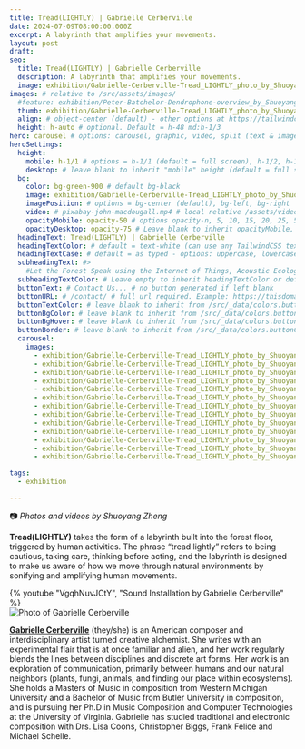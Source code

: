 ```yaml
---
title: Tread(LIGHTLY) | Gabrielle Cerberville
date: 2024-07-09T08:00:00.000Z
excerpt: A labyrinth that amplifies your movements.
layout: post
draft:
seo:
  title: Tread(LIGHTLY) | Gabrielle Cerberville
  description: A labyrinth that amplifies your movements.
  image: exhibition/Gabrielle-Cerberville-Tread_LIGHTLY_photo_by_Shuoyang_Zheng.jpg
images: # relative to /src/assets/images/
  #feature: exhibition/Peter-Batchelor-Dendrophone-overview_by_Shuoyang_Zheng.jpg
  thumb: exhibition/Gabrielle-Cerberville-Tread_LIGHTLY_photo_by_Shuoyang_Zheng.jpg
  align: # object-center (default) - other options at https://tailwindcss.com/docs/object-position
  height: h-auto # optional. Default = h-48 md:h-1/3
hero: carousel # options: carousel, graphic, video, split (text & image)
heroSettings:
  height:
    mobile: h-1/1 # options = h-1/1 (default = full screen), h-1/2, h-1/3, h-3/4, h-9/10, h-48 (12rem, 192px), h-56 (14rem, 224px), h-64 (16rem, 256px)
    desktop: # leave blank to inherit "mobile" height (default = full screen)
  bg:
    color: bg-green-900 # default bg-black
    image: exhibition/Gabrielle-Cerberville-Tread_LIGHTLY_photo_by_Shuoyang_Zheng.jpg # relative to /assets/images/
    imagePosition: # options = bg-center (default), bg-left, bg-right
    video: # pixabay-john-macdougall.mp4 # local relative /assets/video/, or full https://... if remote?
    opacityMobile: opacity-50 # options opacity-n, 5, 10, 15, 20, 25, 50, 75, 100 (default)
    opacityDesktop: opacity-75 # Leave blank to inherit opacityMobile, use same options as opacityMobile
  headingText: Tread(LIGHTLY) | Gabrielle Cerberville
  headingTextColor: # default = text-white (can use any TailwindCSS text-[color]-[xxx])
  headingTextCase: # default = as typed - options: uppercase, lowercase, capitalize
  subheadingText: #>
    #Let the Forest Speak using the Internet of Things, Acoustic Ecology and Creative AI<br /><span style="color:grey">AHRC-funded project (2023-25) : AH/X011585/1</span>
  subheadingTextColor: # Leave empty to inherit headingTextColor or default (text-white) or use any text-[color]-[xxx]
  buttonText: # Contact Us... # no button generated if left blank
  buttonURL: # /contact/ # full url required. Example: https://thisdomain.com/somepage/
  buttonTextColor: # leave blank to inherit from /src/_data/colors.buttonCustom or buttonDefault
  buttonBgColor: # leave blank to inherit from /src/_data/colors.buttonCustom.bg or buttonDefault.bg
  buttonBgHover: # leave blank to inherit from /src/_data/colors.buttonCustom.bgHover or buttonDefault.bgHover
  buttonBorder: # leave blank to inherit from /src/_data/colors.buttonCustom.border or buttonDefault.border
  carousel:
    images:
      - exhibition/Gabrielle-Cerberville-Tread_LIGHTLY_photo_by_Shuoyang_Zheng.jpg
      - exhibition/Gabrielle-Cerberville-Tread_LIGHTLY_photo_by_Shuoyang_Zheng_1.jpg      
      - exhibition/Gabrielle-Cerberville-Tread_LIGHTLY_photo_by_Shuoyang_Zheng_2.jpg      
      - exhibition/Gabrielle-Cerberville-Tread_LIGHTLY_photo_by_Shuoyang_Zheng_3.jpg      
      - exhibition/Gabrielle-Cerberville-Tread_LIGHTLY_photo_by_Shuoyang_Zheng_4.jpg      
      - exhibition/Gabrielle-Cerberville-Tread_LIGHTLY_photo_by_Shuoyang_Zheng_5.jpg      
      - exhibition/Gabrielle-Cerberville-Tread_LIGHTLY_photo_by_Shuoyang_Zheng_6.jpg      
      - exhibition/Gabrielle-Cerberville-Tread_LIGHTLY_photo_by_Shuoyang_Zheng_7.jpg      
      - exhibition/Gabrielle-Cerberville-Tread_LIGHTLY_photo_by_Shuoyang_Zheng_8.jpg      
      - exhibition/Gabrielle-Cerberville-Tread_LIGHTLY_photo_by_Shuoyang_Zheng_9.jpg      
      - exhibition/Gabrielle-Cerberville-Tread_LIGHTLY_photo_by_Shuoyang_Zheng_10.jpg      
      - exhibition/Gabrielle-Cerberville-Tread_LIGHTLY_photo_by_Shuoyang_Zheng_11.jpg      
      - exhibition/Gabrielle-Cerberville-Tread_LIGHTLY_photo_by_Shuoyang_Zheng_12.jpg      

tags:
  - exhibition

---
```


:camera: *Photos and videos by Shuoyang Zheng*


**Tread(LIGHTLY)** takes the form of a labyrinth built into the forest floor, triggered by human activities. The phrase “tread lightly” refers to being cautious, taking care, thinking before acting, and the labyrinth is designed to make us aware of how we move through natural environments by sonifying and amplifying human movements.

<div class="mt-4 mb-4">
{% youtube "VgqhNuvJCtY", "Sound Installation by Gabrielle Cerberville" %}
</div>


<div class="bg-gray-200 p-4 mt-4">

<img class="h-48 rounded-full mt-2 mr-2 float-left " src="/assets/images/authors/gabrielle-cerberville.jpg" alt="Photo of Gabrielle Cerberville">

[**Gabrielle Cerberville**](/2024/05/13/meet-the-artists-gabrielle-cerberville/) (they/she) is an American composer and interdisciplinary artist turned creative alchemist. She writes with an experimental flair that is at once familiar and alien, and her work regularly blends the lines between disciplines and discrete art forms. Her work is an exploration of communication, primarily between humans and our natural neighbors (plants, fungi, animals, and finding our place within ecosystems). She holds a Masters of Music in composition from Western Michigan University and a Bachelor of Music from Butler University in composition, and is pursuing her Ph.D in Music Composition and Computer Technologies at the University of Virginia. Gabrielle has studied traditional and electronic composition with Drs. Lisa Coons, Christopher Biggs, Frank Felice and Michael Schelle.

<br />

</div>







